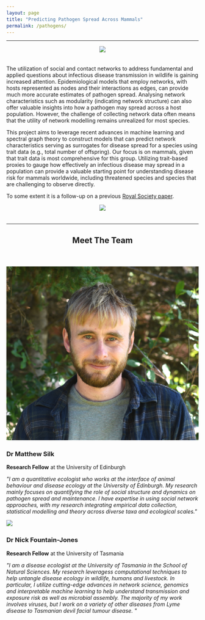 ```yaml
---
layout: page
title: "Predicting Pathogen Spread Across Mammals"
permalink: /pathogens/
---
```

***

<div style="text-align:center"><img class="image" src="/assets/images/rhesus mom blonde - Alyssa Arre.jpg"/></div><br/>

The utilization of social and contact networks to address fundamental and applied questions about infectious disease transmission in wildlife is gaining increased attention. Epidemiological models that employ networks, with hosts represented as nodes and their interactions as edges, can provide much more accurate estimates of pathogen spread. Analysing network characteristics such as modularity (indicating network structure) can also offer valuable insights into how a pathogen may spread across a host population. However, the challenge of collecting network data often means that the utility of network modelling remains unrealized for most species.

This project aims to leverage recent advances in machine learning and spectral graph theory to construct models that can predict network characteristics serving as surrogates for disease spread for a species using trait data (e.g., total number of offspring). Our focus is on mammals, given that trait data is most comprehensive for this group. Utilizing trait-based proxies to gauge how effectively an infectious disease may spread in a population can provide a valuable starting point for understanding disease risk for mammals worldwide, including threatened species and species that are challenging to observe directly.


To some extent it is a follow-up on a previous <a href="https://royalsocietypublishing.org/doi/full/10.1098/rspb.2023.0951" target="_blank">Royal Society paper</a>.


<div style="text-align:center"><img class="image" src="/assets/images/macaques_trio.png"/></div><br/>

***

<header class="major">
	<h2>Meet The Team</h2>
</header>

<div class="team">
	<span class="image left"><img src="/assets/images/matt_silk.JPG"/></span>
	<h3>Dr Matthew Silk</h3>
	<p><strong>Research Fellow</strong> at the University of Edinburgh</p>
	<p><em>"I am a quantitative ecologist who works at the interface of animal behaviour and disease ecology at the University of Edinburgh. My research mainly focuses on quantifying the role of social structure and dynamics on pathogen spread and maintenance. I have expertise in using social network approaches, with my research integrating empirical data collection, statistical modelling and theory across diverse taxa and ecological scales."</em></p>
</div>

<div class="team">
	<span class="image left"><img src="/assets/images/nick_fountain_jones.jpg"/></span>
	<h3>Dr Nick Fountain-Jones</h3>
	<p><strong>Research Fellow</strong> at the University of Tasmania</p>
	<p><em>"I am a disease ecologist at the University of Tasmania in the School of Natural Sciences. My research leveragess computational techniques to help untangle disease ecology in wildlife, humans and livestock. In particular, I utilize cutting-edge advances in network science, genomics and interpretable machine learning to help understand transmission and exposure risk as well as microbial assembly.
The majority of my work involves viruses, but I work on a variety of other diseases from Lyme disease to Tasmanian devil facial tumour disease. "</em></p>
</div>


		
		





